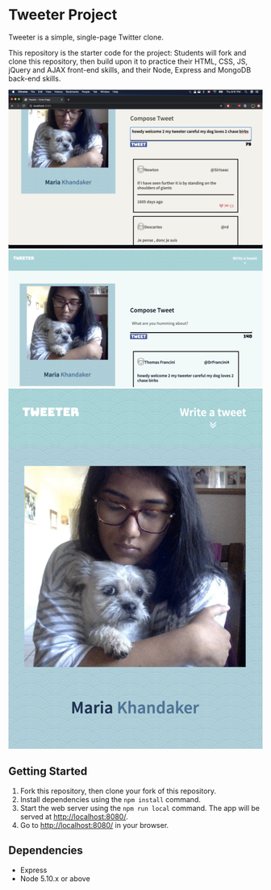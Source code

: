 # Tweeter Project

Tweeter is a simple, single-page Twitter clone.

This repository is the starter code for the project: Students will fork and clone this repository, then build upon it to practice their HTML, CSS, JS, jQuery and AJAX front-end skills, and their Node, Express and MongoDB back-end skills.

!["Implemented a character counter down from 140!"](https://github.com/mariakhandaker/tweeter/blob/56c535ca3d06cc87ecb0c066c8e1d808296ccecc/docs/character%20counter.png)
!["Post a tweet!"](https://github.com/mariakhandaker/tweeter/blob/master/docs/new%20colours.png)
!["Smaller screen view"](https://github.com/mariakhandaker/tweeter/blob/master/docs/smaller%20screen.png)
## Getting Started

1. Fork this repository, then clone your fork of this repository.
2. Install dependencies using the `npm install` command.
3. Start the web server using the `npm run local` command. The app will be served at <http://localhost:8080/>.
4. Go to <http://localhost:8080/> in your browser.

## Dependencies

- Express
- Node 5.10.x or above
